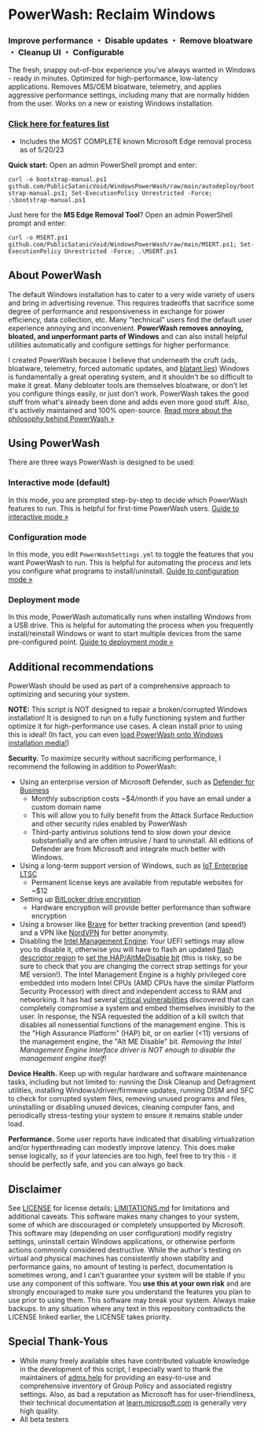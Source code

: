 # PowerWash: Reclaim Windows
### Improve performance ・ Disable updates ・ Remove bloatware ・ Cleanup UI ・ Configurable
The fresh, snappy out-of-box experience you've always wanted in Windows - ready in minutes. Optimized for high-performance, low-latency applications. Removes MS/OEM bloatware, telemetry, and applies aggressive performance settings, including many that are normally hidden from the user. Works on a new or existing Windows installation.

### [Click here for features list](https://publicsatanicvoid.github.io/WindowsPowerWash/docs/features)
* Includes the MOST COMPLETE known Microsoft Edge removal process as of 5/20/23

**Quick start:** Open an admin PowerShell prompt and enter:

```curl -o bootstrap-manual.ps1 github.com/PublicSatanicVoid/WindowsPowerWash/raw/main/autodeploy/bootstrap-manual.ps1; Set-ExecutionPolicy Unrestricted -Force; .\bootstrap-manual.ps1```

Just here for the **MS Edge Removal Tool**? Open an admin PowerShell prompt and enter:

```curl -o MSERT.ps1 github.com/PublicSatanicVoid/WindowsPowerWash/raw/main/MSERT.ps1; Set-ExecutionPolicy Unrestricted -Force; .\MSERT.ps1```

## About PowerWash

The default Windows installation has to cater to a very wide variety of users and bring in advertising revenue. This requires tradeoffs that sacrifice some degree of performance and responsiveness in exchange for power efficiency, data collection, etc. Many "technical" users find the default user experience annoying and inconvenient. **PowerWash removes annoying, bloated, and unperformant parts of Windows** and can also install helpful utilities automatically and configure settings for higher performance.

I created PowerWash because I believe that underneath the cruft (ads, bloatware, telemetry, forced automatic updates, and [blatant lies](https://publicsatanicvoid.github.io/WindowsPowerWash/docs/windows-lies)) Windows is fundamentally a great operating system, and it shouldn't be so difficult to make it great. Many debloater tools are themselves bloatware, or don't let you configure things easily, or just don't work. PowerWash takes the good stuff from what's already been done and adds even more good stuff. Also, it's actively maintained and 100% open-source. [Read more about the philosophy behind PowerWash »](https://publicsatanicvoid.github.io/WindowsPowerWash/docs/philosophy)



## Using PowerWash
There are three ways PowerWash is designed to be used:

### Interactive mode (default)
In this mode, you are prompted step-by-step to decide which PowerWash features to run.
This is helpful for first-time PowerWash users.
[Guide to interactive mode »](https://publicsatanicvoid.github.io/WindowsPowerWash/docs/usage/interactive)

### Configuration mode
In this mode, you edit `PowerWashSettings.yml` to toggle the features that you want PowerWash to run.
This is helpful for automating the process and lets you configure what programs to install/uninstall.
[Guide to configuration mode »](https://publicsatanicvoid.github.io/WindowsPowerWash/docs/usage/config)

### Deployment mode
In this mode, PowerWash automatically runs when installing Windows from a USB drive.
This is helpful for automating the process when you frequently install/reinstall Windows or want to start multiple devices from the same pre-configured point.
[Guide to deployment mode »](https://universecraft.github.io/WindowsPowerWash/docs/usage/deployment)

## Additional recommendations
PowerWash should be used as part of a comprehensive approach to optimizing and securing your system.

**NOTE:** This script is NOT designed to repair a broken/corrupted Windows installation! It is designed to run on a fully functioning system and further optimize it for high-performance use cases. A clean install prior to using this is ideal! (In fact, you can even [load PowerWash onto Windows installation media!](https://publicsatanicvoid.github.io/WindowsPowerWash/docs/usage/deployment))

**Security.** To maximize security without sacrificing performance, I recommend the following in addition to PowerWash:
- Using an enterprise version of Microsoft Defender, such as [Defender for Business](https://www.microsoft.com/en-us/security/business/endpoint-security/microsoft-defender-business)
  - Monthly subscription costs ~$4/month if you have an email under a custom domain name
  - This will allow you to fully benefit from the Attack Surface Reduction and other security rules enabled by PowerWash
  - Third-party antivirus solutions tend to slow down your device substantially and are often intrusive / hard to uninstall. All editions of Defender are from Microsoft and integrate much better with Windows.
- Using a long-term support version of Windows, such as [IoT Enterprise LTSC](https://www.microsoft.com/en-us/security/business/endpoint-security/microsoft-defender-business)
  - Permanent license keys are available from reputable websites for ~$12
- Setting up [BitLocker drive encryption](https://learn.microsoft.com/en-us/windows/security/operating-system-security/data-protection/bitlocker/)
  - Hardware encryption will provide better performance than software encryption
- Using a browser like [Brave](https://brave.com/) for better tracking prevention (and speed!) and a VPN like [NordVPN](https://nordvpn.com/) for better anonymity.
- Disabling the [Intel Management Engine](https://en.wikipedia.org/wiki/Intel_Management_Engine): Your UEFI settings may allow you to disable it, otherwise you will have to flash an updated [flash descriptor region](https://opensecuritytraining.info/IntroBIOS_files/Day2_02_Advanced%20x86%20-%20BIOS%20and%20SMM%20Internals%20-%20Flash%20Descriptor.pdf) to [set the HAP/AltMeDisable bit](https://github.com/corna/me_cleaner/wiki/HAP-AltMeDisable-bit) (this is risky, so be sure to check that you are changing the correct strap settings for your ME version!). The Intel Management Engine is a highly privileged core embedded into modern Intel CPUs (AMD CPUs have the similar Platform Security Processor) with direct and independent access to RAM and networking. It has had several [critical vulnerabilities](https://en.wikipedia.org/wiki/Intel_Management_Engine#Security_vulnerabilities) discovered that can completely compromise a system and embed themselves invisibly to the user. In response, the NSA requested the addition of a kill switch that disables all nonessential functions of the management engine. This is the "High Assurance Platform" (HAP) bit, or on earlier (<11) versions of the management engine, the "Alt ME Disable" bit. _Removing the Intel Management Engine Interface driver is NOT enough to disable the management engine itself!_

**Device Health.** Keep up with regular hardware and software maintenance tasks, including but not limited to: running the Disk Cleanup and Defragment utilities, installing Windows/driver/firmware updates, running DISM and SFC to check for corrupted system files, removing unused programs and files, uninstalling or disabling unused devices, cleaning computer fans, and periodically stress-testing your system to ensure it remains stable under load.

**Performance.** Some user reports have indicated that disabling virtualization and/or hyperthreading can modestly improve latency. This does make sense logically, so if your latencies are too high, feel free to try this - it should be perfectly safe, and you can always go back.

## Disclaimer
See [LICENSE](https://github.com/PublicSatanicVoid/WindowsPowerWash/tree/main/LICENSE) for license details; [LIMITATIONS.md](https://publicsatanicvoid.github.io/WindowsPowerWash/docs/limitations) for limitations and additional caveats. This software makes many changes to your system, some of which are discouraged or completely unsupported by Microsoft. This software may (depending on user configuration) modify registry settings, uninstall certain Windows applications, or otherwise perform actions commonly considered destructive. While the author's testing on virtual and physical machines has consistently shown stability and performance gains, no amount of testing is perfect, documentation is sometimes wrong, and I can't guarantee your system will be stable if you use any component of this software. You **use this at your own risk** and are strongly encouraged to make sure you understand the features you plan to use prior to using them. This software may break your system. Always make backups. In any situation where any text in this repository contradicts the LICENSE linked earlier, the LICENSE takes priority.

## Special Thank-Yous
- While many freely available sites have contributed valuable knowledge in the development of this script, I especially want to thank the maintainers of [admx.help](https://admx.help) for providing an easy-to-use and comprehensive inventory of Group Policy and associated registry settings. Also, as bad a reputation as Microsoft has for user-friendliness, their technical documentation at [learn.microsoft.com](https://learn.microsoft.com) is generally very high quality.
- All beta testers
